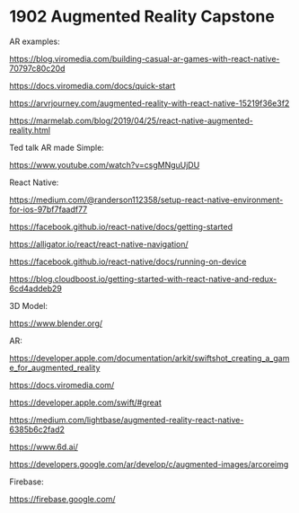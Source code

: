 
1902 Augmented Reality Capstone
==========================


AR examples:

https://blog.viromedia.com/building-casual-ar-games-with-react-native-70797c80c20d

https://docs.viromedia.com/docs/quick-start

https://arvrjourney.com/augmented-reality-with-react-native-15219f36e3f2

https://marmelab.com/blog/2019/04/25/react-native-augmented-reality.html


Ted talk AR made Simple:

https://www.youtube.com/watch?v=csgMNguUjDU


React Native:

https://medium.com/@randerson112358/setup-react-native-environment-for-ios-97bf7faadf77

https://facebook.github.io/react-native/docs/getting-started

https://alligator.io/react/react-native-navigation/

https://facebook.github.io/react-native/docs/running-on-device

https://blog.cloudboost.io/getting-started-with-react-native-and-redux-6cd4addeb29


3D Model:

https://www.blender.org/


AR:

https://developer.apple.com/documentation/arkit/swiftshot_creating_a_game_for_augmented_reality

https://docs.viromedia.com/

https://developer.apple.com/swift/#great

https://medium.com/lightbase/augmented-reality-react-native-6385b6c2fad2

https://www.6d.ai/

https://developers.google.com/ar/develop/c/augmented-images/arcoreimg


Firebase:

https://firebase.google.com/




